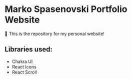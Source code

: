 # Marko Spasenovski Portfolio Website

🚀 This is the repository for my personal website!

## Libraries used:
- Chakra UI
- React Icons
- React Scroll
